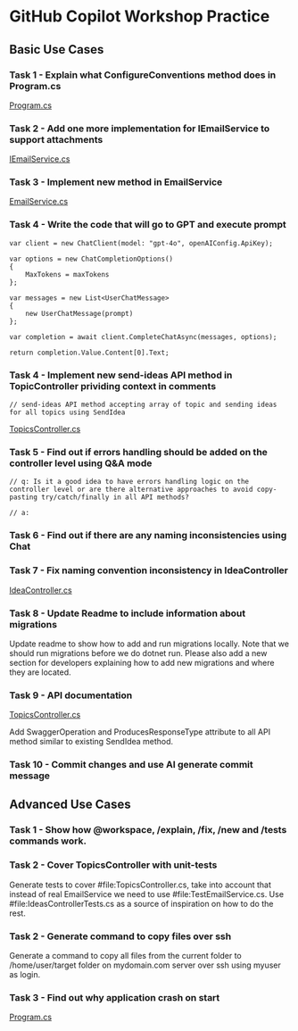# GitHub Copilot Workshop Practice

## Basic Use Cases

### Task 1 - Explain what ConfigureConventions method does in Program.cs

[Program.cs](./src/AlertAI.Api/Program.cs)

### Task 2 - Add one more implementation for IEmailService to support attachments

[IEmailService.cs](./src/AlertAI.Api/Interfaces/IEmailService.cs)

### Task 3 - Implement new method in EmailService

[EmailService.cs](./src/AlertAI.Api/Services/EmailService.cs)

### Task 4 - Write the code that will go to GPT and execute prompt

```
var client = new ChatClient(model: "gpt-4o", openAIConfig.ApiKey);

var options = new ChatCompletionOptions()
{
    MaxTokens = maxTokens
};

var messages = new List<UserChatMessage>
{
    new UserChatMessage(prompt)
};

var completion = await client.CompleteChatAsync(messages, options);

return completion.Value.Content[0].Text;
```

### Task 4 - Implement new send-ideas API method in TopicController prividing context in comments

```
// send-ideas API method accepting array of topic and sending ideas for all topics using SendIdea
```

[TopicsController.cs](./src/AlertAI.Api/Controllers/TopicsController.cs)

### Task 5 - Find out if errors handling should be added on the controller level using Q&A mode

```
// q: Is it a good idea to have errors handling logic on the controller level or are there alternative approaches to avoid copy-pasting try/catch/finally in all API methods?

// a: 
```

### Task 6 - Find out if there are any naming inconsistencies using Chat

### Task 7 - Fix naming convention inconsistency in IdeaController

[IdeaController.cs](./src/AlertAI.Api/Controllers/IdeaController.cs)

### Task 8 - Update Readme to include information about migrations

Update readme to show how to add and run migrations locally. Note that we should run migrations before we do dotnet run. Please also add a new section for developers explaining how to add new migrations and where they are located.

### Task 9 - API documentation

[TopicsController.cs](./src/AlertAI.Api/Controllers/TopicsController.cs)

Add SwaggerOperation and ProducesResponseType attribute to all API method similar to existing SendIdea method.

### Task 10 - Commit changes and use AI generate commit message


## Advanced Use Cases

### Task 1 - Show how @workspace, /explain, /fix, /new and /tests commands work.

### Task 2 - Cover TopicsController with unit-tests

Generate tests to cover #file:TopicsController.cs, take into account that instead of real EmailService we need to use #file:TestEmailService.cs. Use #file:IdeasControllerTests.cs as a source of inspiration on how to do the rest.

### Task 2 - Generate command to copy files over ssh

Generate a command to copy all files from the current folder to /home/user/target folder on mydomain.com server over ssh using myuser as login.

### Task 3 - Find out why application crash on start

[Program.cs](./src/AlertAI.Api/Program.cs)